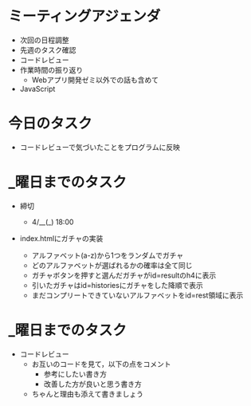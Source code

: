 # ミーティングアジェンダ

- 次回の日程調整
- 先週のタスク確認
- コードレビュー
- 作業時間の振り返り
  - Webアプリ開発ゼミ以外での話も含めて 
- JavaScript

# 今日のタスク

- コードレビューで気づいたことをプログラムに反映

# _曜日までのタスク

- 締切
  - 4/__(_) 18:00

- index.htmlにガチャの実装
  - アルファベット(a-z)から1つをランダムでガチャ
  - どのアルファベットが選ばれるかの確率は全て同じ
  - ガチャボタンを押すと選んだガチャがid=resultのh4に表示
  - 引いたガチャはid=historiesにガチャをした降順で表示
  - まだコンプリートできていないアルファベットをid=rest領域に表示

# _曜日までのタスク

- コードレビュー
  - お互いのコードを見て，以下の点をコメント
    - 参考にしたい書き方
    - 改善した方が良いと思う書き方
  - ちゃんと理由も添えて書きましょう

